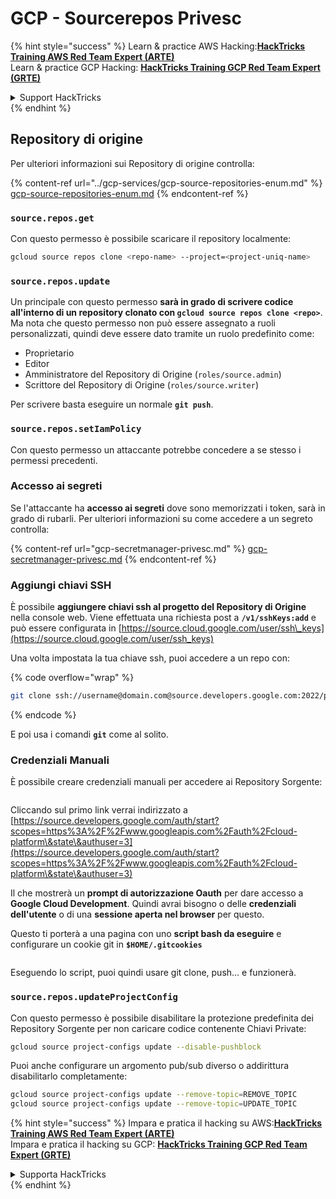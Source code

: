 # GCP - Sourcerepos Privesc

{% hint style="success" %}
Learn & practice AWS Hacking:<img src="../../../.gitbook/assets/image (1) (1) (1).png" alt="" data-size="line">[**HackTricks Training AWS Red Team Expert (ARTE)**](https://training.hacktricks.xyz/courses/arte)<img src="../../../.gitbook/assets/image (1) (1) (1).png" alt="" data-size="line">\
Learn & practice GCP Hacking: <img src="../../../.gitbook/assets/image (2).png" alt="" data-size="line">[**HackTricks Training GCP Red Team Expert (GRTE)**<img src="../../../.gitbook/assets/image (2).png" alt="" data-size="line">](https://training.hacktricks.xyz/courses/grte)

<details>

<summary>Support HackTricks</summary>

* Check the [**subscription plans**](https://github.com/sponsors/carlospolop)!
* **Join the** 💬 [**Discord group**](https://discord.gg/hRep4RUj7f) or the [**telegram group**](https://t.me/peass) or **follow** us on **Twitter** 🐦 [**@hacktricks\_live**](https://twitter.com/hacktricks_live)**.**
* **Share hacking tricks by submitting PRs to the** [**HackTricks**](https://github.com/carlospolop/hacktricks) and [**HackTricks Cloud**](https://github.com/carlospolop/hacktricks-cloud) github repos.

</details>
{% endhint %}

## Repository di origine

Per ulteriori informazioni sui Repository di origine controlla:

{% content-ref url="../gcp-services/gcp-source-repositories-enum.md" %}
[gcp-source-repositories-enum.md](../gcp-services/gcp-source-repositories-enum.md)
{% endcontent-ref %}

### `source.repos.get`

Con questo permesso è possibile scaricare il repository localmente:
```bash
gcloud source repos clone <repo-name> --project=<project-uniq-name>
```
### `source.repos.update`

Un principale con questo permesso **sarà in grado di scrivere codice all'interno di un repository clonato con `gcloud source repos clone <repo>`**. Ma nota che questo permesso non può essere assegnato a ruoli personalizzati, quindi deve essere dato tramite un ruolo predefinito come:

* Proprietario
* Editor
* Amministratore del Repository di Origine (`roles/source.admin`)
* Scrittore del Repository di Origine (`roles/source.writer`)

Per scrivere basta eseguire un normale **`git push`**.

### `source.repos.setIamPolicy`

Con questo permesso un attaccante potrebbe concedere a se stesso i permessi precedenti.

### Accesso ai segreti

Se l'attaccante ha **accesso ai segreti** dove sono memorizzati i token, sarà in grado di rubarli. Per ulteriori informazioni su come accedere a un segreto controlla:

{% content-ref url="gcp-secretmanager-privesc.md" %}
[gcp-secretmanager-privesc.md](gcp-secretmanager-privesc.md)
{% endcontent-ref %}

### Aggiungi chiavi SSH

È possibile **aggiungere chiavi ssh al progetto del Repository di Origine** nella console web. Viene effettuata una richiesta post a **`/v1/sshKeys:add`** e può essere configurata in [https://source.cloud.google.com/user/ssh\_keys](https://source.cloud.google.com/user/ssh_keys)

Una volta impostata la tua chiave ssh, puoi accedere a un repo con:

{% code overflow="wrap" %}
```bash
git clone ssh://username@domain.com@source.developers.google.com:2022/p/<proj-name>/r/<repo-name>
```
{% endcode %}

E poi usa i comandi **`git`** come al solito.

### Credenziali Manuali

È possibile creare credenziali manuali per accedere ai Repository Sorgente:

<figure><img src="../../../.gitbook/assets/image (324).png" alt=""><figcaption></figcaption></figure>

Cliccando sul primo link verrai indirizzato a [https://source.developers.google.com/auth/start?scopes=https%3A%2F%2Fwww.googleapis.com%2Fauth%2Fcloud-platform\&state\&authuser=3](https://source.developers.google.com/auth/start?scopes=https%3A%2F%2Fwww.googleapis.com%2Fauth%2Fcloud-platform\&state\&authuser=3)

Il che mostrerà un **prompt di autorizzazione Oauth** per dare accesso a **Google Cloud Development**. Quindi avrai bisogno o delle **credenziali dell'utente** o di una **sessione aperta nel browser** per questo.

Questo ti porterà a una pagina con uno **script bash da eseguire** e configurare un cookie git in **`$HOME/.gitcookies`**

<figure><img src="../../../.gitbook/assets/image (323).png" alt=""><figcaption></figcaption></figure>

Eseguendo lo script, puoi quindi usare git clone, push... e funzionerà.

### `source.repos.updateProjectConfig`

Con questo permesso è possibile disabilitare la protezione predefinita dei Repository Sorgente per non caricare codice contenente Chiavi Private:
```bash
gcloud source project-configs update --disable-pushblock
```
Puoi anche configurare un argomento pub/sub diverso o addirittura disabilitarlo completamente:
```bash
gcloud source project-configs update --remove-topic=REMOVE_TOPIC
gcloud source project-configs update --remove-topic=UPDATE_TOPIC
```
{% hint style="success" %}
Impara e pratica il hacking su AWS:<img src="../../../.gitbook/assets/image (1) (1) (1).png" alt="" data-size="line">[**HackTricks Training AWS Red Team Expert (ARTE)**](https://training.hacktricks.xyz/courses/arte)<img src="../../../.gitbook/assets/image (1) (1) (1).png" alt="" data-size="line">\
Impara e pratica il hacking su GCP: <img src="../../../.gitbook/assets/image (2).png" alt="" data-size="line">[**HackTricks Training GCP Red Team Expert (GRTE)**<img src="../../../.gitbook/assets/image (2).png" alt="" data-size="line">](https://training.hacktricks.xyz/courses/grte)

<details>

<summary>Supporta HackTricks</summary>

* Controlla i [**piani di abbonamento**](https://github.com/sponsors/carlospolop)!
* **Unisciti al** 💬 [**gruppo Discord**](https://discord.gg/hRep4RUj7f) o al [**gruppo telegram**](https://t.me/peass) o **seguici** su **Twitter** 🐦 [**@hacktricks\_live**](https://twitter.com/hacktricks_live)**.**
* **Condividi trucchi di hacking inviando PR ai** [**HackTricks**](https://github.com/carlospolop/hacktricks) e [**HackTricks Cloud**](https://github.com/carlospolop/hacktricks-cloud) repos su github.

</details>
{% endhint %}
